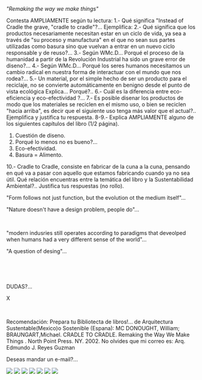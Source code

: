*"Remaking the way we make things"*

Contesta AMPLIAMENTE según tu lectura:
1.- Qué significa "Instead of Cradle the grave, "cradle to cradle"?... Ejemplifíca: 
2.- Qué significa que los productos necesariamente necesitan estar en un ciclo de vida, ya sea a través de "su proceso y manufactura" en el que no sean sus partes utilizadas como basura sino que vuelvan a entrar en un nuevo ciclo responsable y de reuso?...
3.- Según WMc.D... Porqué el proceso de la humanidad a partir de la Revolución Industrial ha sido un grave error de diseno?...
4.- Según WMc.D... Porqué los seres humanos necesitamos un cambio radical en nuestra forma de interactuar con el mundo que nos rodea?...
5.- Un material, por el simple hecho de ser un producto para el reciclaje, no se convierte automáticamente en benigno desde el punto de vista ecológica Explica... Porqué?..
6.- Cuál es la diferencia entre eco-eficiencia y eco-efectividad ?...
7.- Es posible disenar los productos de modo que los materiales se reciclen en el mismo uso, o bien se reciclen "hacia arriba", es decir que el siguiente uso tenga más valor que el actual?.. Ejemplifica y justifica tu respuesta.
8-9.- Explica AMPLIAMENTE alguno de los siguientes capítulos del libro (1/2 página).

1. Cuestión de diseno.
2. Porqué lo menos no es bueno?...
3. Eco-efectividad.
4. Basura = Alimento.

10.- Cradle to Cradle, consiste en fabricar de la cuna a la cuna, pensando en qué va a pasar con aquello que estamos fabricando cuando ya no sea útil. Qué relación encuentras entre la temática del libro y la Sustentabilidad Ambiental?.. Justifica tus respuestas (no rollo).



"Form follows not just function, but the evolution ot the medium itself"...



 "Nature doesn't have a design problem, people do"...  












 

"modern indusries still operates according to paradigms that deveolped when humans had a very different sense of the world"...



 "A question of desing"... 






 

 













DUDAS?...




X




 


Recomendación: Prepara tu Bibliotecta de libros!... de Arquitectura Sustentable(Mexico)o Sostenible (Espana):
MC DONOUGHT, William; BRAUNGART,Michael. CRADLE TO CRADLE. Remaking the Way We Make Things . North Point Press. NY. 2002. No olvides que mi correo es:
 Arq. Edmundo J. Reyes Guzman






Deseas mandar un e-mail?...




![](./content/4/M4.29/WmcD.jpg)
![](./content/4/M4.29/cradle_001.bmp.jpg)
![](./content/4/M4.29/tambos_001.bmp.jpg)
![](./content/4/M4.29/cradle_to_cradle_001.bmp.jpg)
![](./content/4/M4.29/sugerencias.gif)
![](./content/4/M4.29/ROLF_DISCH._HELIOTROP.jpg)
![](./content/4/M4.29/email_41.gif)
